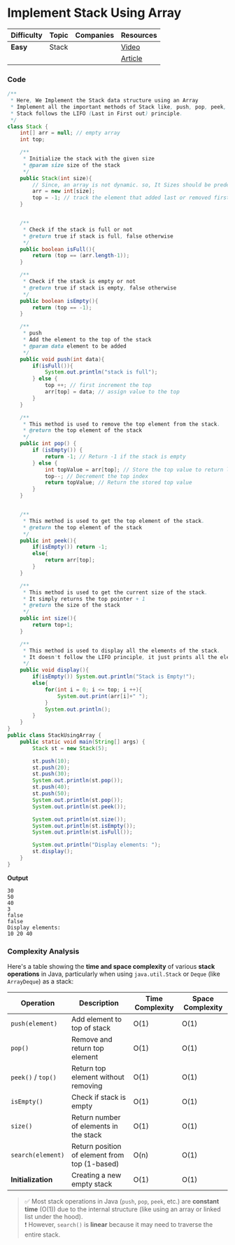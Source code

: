 # Implement Stack Using Array

| Difficulty | Topic           | Companies | Resources   |
| ---------- | --------------- | --------- | ----------- |
| **Easy**   | Stack           |           | [Video](https://youtu.be/tqQ5fTamIN4?si=i_8LPsLOovllcoyn)   |
|            |                 |           | [Article]() |

### Code
```java
/**
 * Here, We Implement the Stack data structure using an Array
 * Implement all the important methods of Stack like, push, pop, peek, size.
 * Stack follows the LIFO (Last in First out) principle.
 */
class Stack {
    int[] arr = null; // empty array
    int top;

    /**
     * Initialize the stack with the given size
     * @param size size of the stack
     */
    public Stack(int size){
        // Since, an array is not dynamic. so, It Sizes should be predefined
        arr = new int[size];
        top = -1; // track the element that added last or removed first
    }


    /**
     * Check if the stack is full or not
     * @return true if stack is full, false otherwise
     */
    public boolean isFull(){
        return (top == (arr.length-1));
    }

    /**
     * Check if the stack is empty or not
     * @return true if stack is empty, false otherwise
     */
    public boolean isEmpty(){
        return (top == -1);
    }

    /**
     * push
     * Add the element to the top of the stack
     * @param data element to be added
     */
    public void push(int data){
        if(isFull()){
            System.out.println("stack is full");
        } else {
            top ++; // first increment the top
            arr[top] = data; // assign value to the top
        }
    }

    /**
     * This method is used to remove the top element from the stack.
     * @return the top element of the stack
     */
    public int pop() {
        if (isEmpty()) {
            return -1; // Return -1 if the stack is empty
        } else {
            int topValue = arr[top]; // Store the top value to return later
            top--; // Decrement the top index
            return topValue; // Return the stored top value
        }
    }


    /**
     * This method is used to get the top element of the stack.
     * @return the top element of the stack
     */
    public int peek(){
        if(isEmpty()) return -1;
        else{
            return arr[top];
        }
    }

    /**
     * This method is used to get the current size of the stack.
     * It simply returns the top pointer + 1
     * @return the size of the stack
     */
    public int size(){
        return top+1;
    }

    /**
     * This method is used to display all the elements of the stack.
     * It doesn't follow the LIFO principle, it just prints all the elements from the starting to the top.
     */
    public void display(){
        if(isEmpty()) System.out.println("Stack is Empty!");
        else{
            for(int i = 0; i <= top; i ++){
                System.out.print(arr[i]+" ");
            }
            System.out.println();
        }
    }
}
public class StackUsingArray {
    public static void main(String[] args) {
        Stack st = new Stack(5);

        st.push(10);
        st.push(20);
        st.push(30);
        System.out.println(st.pop());
        st.push(40);
        st.push(50);
        System.out.println(st.pop());
        System.out.println(st.peek());

        System.out.println(st.size());
        System.out.println(st.isEmpty());
        System.out.println(st.isFull());

        System.out.println("Display elements: ");
        st.display();
    }
}
```
**Output**
```
30
50
40
3
false
false
Display elements: 
10 20 40 
```

### Complexity Analysis
Here's a table showing the **time and space complexity** of various **stack operations** in Java, particularly when using `java.util.Stack` or `Deque` (like `ArrayDeque`) as a stack:

| **Operation**      | **Description**                               | **Time Complexity** | **Space Complexity** |
| ------------------ | --------------------------------------------- | ------------------- | -------------------- |
| `push(element)`    | Add element to top of stack                   | O(1)                | O(1)                 |
| `pop()`            | Remove and return top element                 | O(1)                | O(1)                 |
| `peek()` / `top()` | Return top element without removing           | O(1)                | O(1)                 |
| `isEmpty()`        | Check if stack is empty                       | O(1)                | O(1)                 |
| `size()`           | Return number of elements in the stack        | O(1)                | O(1)                 |
| `search(element)`  | Return position of element from top (1-based) | O(n)                | O(1)                 |
| **Initialization** | Creating a new empty stack                    | O(1)                | O(1)                 |

> ✅ Most stack operations in Java (`push`, `pop`, `peek`, etc.) are **constant time** (O(1)) due to the internal structure (like using an array or linked list under the hood).  
> ❗ However, `search()` is **linear** because it may need to traverse the entire stack.
